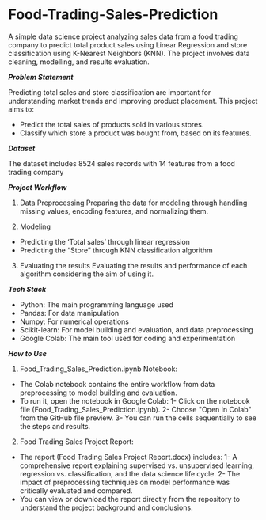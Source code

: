 # Food-Trading-Sales-Prediction
A simple data science project analyzing sales data from a food trading company to predict total product sales using Linear Regression and store classification using K-Nearest Neighbors (KNN). The project involves data cleaning, modelling, and results evaluation. 

_**Problem Statement**_

Predicting total sales and store classification are important for understanding market trends and improving product placement. This project aims to:
- Predict the total sales of products sold in various stores.
- Classify which store a product was bought from, based on its features.

_**Dataset**_

The dataset includes 8524 sales records with 14 features from a food trading company
 
_**Project Workflow**_
1.	Data Preprocessing
Preparing the data for modeling through handling missing values, encoding features, and normalizing them. 

2.	Modeling
-	Predicting the ‘Total sales’ through linear regression
-	Predicting the “Store” through KNN classification algorithm

3.	Evaluating the results
Evaluating the results and performance of each algorithm considering the aim of using it. 

_**Tech Stack**_
- Python: The main programming language used
- Pandas: For data manipulation
- Numpy: For numerical operations
- Scikit-learn: For model building and evaluation, and data preprocessing
- Google Colab: The main tool used for coding and experimentation

_**How to Use**_
1.	Food_Trading_Sales_Prediction.ipynb Notebook:
- The Colab notebook contains the entire workflow from data preprocessing to model building and evaluation.
- To run it, open the notebook in Google Colab:
1- Click on the notebook file (Food_Trading_Sales_Prediction.ipynb).
2- Choose "Open in Colab" from the GitHub file preview.
3- You can run the cells sequentially to see the steps and results.

2.	Food Trading Sales Project Report:
- The report (Food Trading Sales Project Report.docx) includes: 
1- A comprehensive report explaining supervised vs. unsupervised learning, regression vs. classification, and the data science life cycle.
2- The impact of preprocessing techniques on model performance was critically evaluated and compared.
- You can view or download the report directly from the repository to understand the project background and conclusions.

